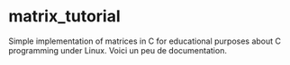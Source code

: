 # matrix_tutorial
Simple implementation of matrices in C for educational purposes about C programming under Linux.
Voici un peu de documentation.